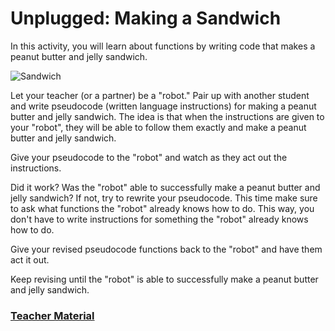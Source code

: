 # Unplugged: Making a Sandwich

In this activity, you will learn about functions by writing code that makes a peanut butter and jelly sandwich.

![Sandwich](/static/courses/csintro2/functions/sandwich.png)

Let your teacher (or a partner) be a "robot." Pair up with another student and write pseudocode (written language instructions) for making a peanut butter and jelly sandwich. The idea is that when the instructions are given to your "robot", they will be able to follow them exactly and make a peanut butter and jelly sandwich.

Give your pseudocode to the "robot" and watch as they act out the instructions. 

Did it work? Was the "robot" able to successfully make a peanut butter and jelly sandwich? If not, try to rewrite your pseudocode. This time make sure to ask what functions the "robot" already knows how to do. This way, you don't have to write instructions for something the "robot" already knows how to do.

Give your revised pseudocode functions back to the "robot" and have them act it out.

Keep revising until the "robot" is able to successfully make a peanut butter and jelly sandwich.

### [Teacher Material](/courses/csintro2/about/teachers)
